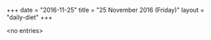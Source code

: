 +++
date = "2016-11-25"
title = "25 November 2016 (Friday)"
layout = "daily-diet"
+++


\<no entries\>
